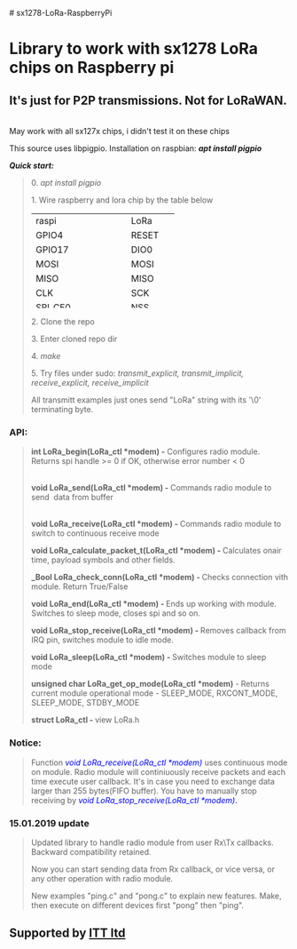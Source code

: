 <p># sx1278-LoRa-RaspberryPi</p>
<h1>Library to work with sx1278 LoRa chips on Raspberry pi</h1>
<h2>It's just for P2P transmissions. Not for LoRaWAN.</h2>
<p><br /> May work with all sx127x chips, i didn't test it on these chips</p>
<p>This source uses libpigpio. Installation on raspbian: <strong><em>apt install pigpio</em></strong>&nbsp;</p>
<p><strong><em>Quick start:</em></strong></p>
<blockquote>
<p>0. <em>apt install pigpio</em></p>
<p>1. Wire raspberry and lora chip by the table below</p>
<table style="height: 170px;" width="232">
<tbody>
<tr>
<td style="width: 70px;">raspi</td>
<td style="width: 70px;">&nbsp;</td>
<td style="width: 70px;">LoRa</td>
</tr>
<tr>
<td style="width: 70px;">GPIO4</td>
<td style="width: 70px;">&nbsp;</td>
<td style="width: 70px;">RESET</td>
</tr>
<tr>
<td style="width: 70px;">GPIO17</td>
<td style="width: 70px;">&nbsp;</td>
<td style="width: 70px;">DIO0</td>
</tr>
<tr>
<td style="width: 70px;">MOSI</td>
<td style="width: 70px;">&nbsp;</td>
<td style="width: 70px;">MOSI</td>
</tr>
<tr>
<td style="width: 70px;">MISO</td>
<td style="width: 70px;">&nbsp;</td>
<td style="width: 70px;">MISO</td>
</tr>
<tr>
<td style="width: 70px;">CLK</td>
<td style="width: 70px;">&nbsp;</td>
<td style="width: 70px;">SCK</td>
</tr>
<tr>
<td style="width: 70px;">SPI_CE0</td>
<td style="width: 70px;">&nbsp;</td>
<td style="width: 70px;">NSS</td>
</tr>
</tbody>
</table>
<p>2. Clone the repo</p>
<p>3. Enter cloned repo dir</p>
<p>4. <em>make</em></p>
<p>5. Try files under sudo: <em>transmit_explicit, transmit_implicit, receive_explicit, receive_implicit</em></p>
<p>All transmitt examples just ones send "LoRa" string with its '\0' terminating byte.</p>
</blockquote>
<h3><strong>API:</strong></h3>
<blockquote>
<p><strong>int LoRa_begin(LoRa_ctl *modem) -</strong> Configures radio module. Returns spi handle &gt;= 0 if OK, otherwise error number &lt; 0</p>
<p><br /><strong>void LoRa_send(LoRa_ctl *modem) - </strong>Commands radio module to send&nbsp; data from buffer</p>
<p><br /><strong>void LoRa_receive(LoRa_ctl *modem) - </strong>Commands radio module to switch to continuous receive mode</p>
<p><strong>void LoRa_calculate_packet_t(LoRa_ctl *modem) - </strong>Calculates onair time, payload symbols and other fields.</p>
<p><strong>_Bool LoRa_check_conn(LoRa_ctl *modem) - </strong>Checks connection vith module. Return True/False</p>
<p><strong>void LoRa_end(LoRa_ctl *modem) - </strong>Ends up working with module. Switches to sleep mode, closes spi and so on.</p>
<p><strong>void LoRa_stop_receive(LoRa_ctl *modem) -&nbsp;</strong>Removes callback from IRQ pin, switches module to idle mode.</p>
<p><strong>void LoRa_sleep(LoRa_ctl *modem) - </strong>Switches module to sleep mode</p>
<p><strong>unsigned char LoRa_get_op_mode(LoRa_ctl *modem)</strong> -<strong>&nbsp;</strong>Returns current module operational mode - SLEEP_MODE, RXCONT_MODE, SLEEP_MODE, STDBY_MODE</p>
<p><strong>struct&nbsp;LoRa_ctl - </strong>view LoRa.h</p>
</blockquote>
<h3><strong>Notice:</strong></h3>
<blockquote>
<p><span class="pl-k">Function </span><em><span style="color: #0000ff;"> <span class="pl-en">void LoRa_receive(LoRa_ctl *modem)</span></span></em> uses continuous mode on module. Radio module will continiuously receive packets and each time execute user callback. It's in case you need to exchange data larger than 255 bytes(FIFO buffer). You have to manually stop receiving by&nbsp;<span style="color: #0000ff;"><em><span class="pl-k">void</span> <span class="pl-en">LoRa_stop_receive</span>(LoRa_ctl *modem)</em>.</span></p>
</blockquote>
<h3><strong>15.01.2019 update</strong></h3>
<blockquote>
<p>Updated library to handle radio module from user Rx\Tx callbacks. Backward compatibility retained.</p>
<p>Now you can start sending data from Rx callback, or vice versa, or any other operation with radio module.</p>
<p>New examples "ping.c" and "pong.c" to explain new features. Make, then execute on different devices first "pong" then "ping".</p>
</blockquote>
<h2><strong>Supported by <a href="http://zaoitt.ru/">ITT ltd</a>&nbsp;</strong></h2>
